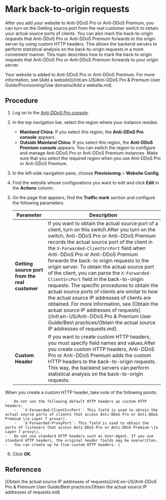 # Mark back-to-origin requests

After you add your website to Anti-DDoS Pro or Anti-DDoS Premium, you can turn on the Getting source port from the real customer switch to obtain your actual source ports of clients. You can also mark the back-to-origin requests that Anti-DDoS Pro or Anti-DDoS Premium forwards to the origin server by using custom HTTP headers. This allows the backend servers to perform statistical analysis on the back-to-origin requests in a more convenient manner. This topic describes how to mark the back-to origin requests that Anti-DDoS Pro or Anti-DDoS Premium forwards to your origin server.

Your website is added to Anti-DDoS Pro or Anti-DDoS Premium. For more information, see [Add a website](/intl.en-US/Anti-DDoS Pro & Premium User Guide/Provisioning/Use domains/Add a website.md).

## Procedure

1.  Log on to the [Anti-DDoS Pro console](https://yundun.console.aliyun.com/?p=ddoscoo).

2.  In the top navigation bar, select the region where your instance resides.

    -   **Mainland China**: If you select this region, the **Anti-DDoS Pro console** appears.
    -   **Outside Mainland China**: If you select this region, the **Anti-DDoS Premium console** appears.
    You can switch the region to configure and manage Anti-DDoS Pro or Anti-DDoS Premium instances. Make sure that you select the required region when you use Anti-DDoS Pro or Anti-DDoS Premium.

3.  In the left-side navigation pane, choose **Provisioning** \> **Website Config**.

4.  Find the website whose configurations you want to edit and click **Edit** in the **Actions** column.

5.  On the page that appears, find the **Traffic mark** section and configure the following parameters.

    |Parameter|Description|
    |---------|-----------|
    |**Getting source port from the real customer**|If you want to obtain the actual source port of a client, turn on this switch.After you turn on the switch, Anti-DDoS Pro or Anti-DDoS Premium records the actual source port of the client in the `X-Forwarded-ClientSrcPort` field when Anti-DDoS Pro or Anti-DDoS Premium forwards the back-to origin requests to the origin server. To obtain the actual source port of the client, you can parse the `X-Forwarded-ClientSrcPort` field in the back-to-origin requests. The specific procedures to obtain the actual source ports of clients are similar to how the actual source IP addresses of clients are obtained. For more information, see [Obtain the actual source IP addresses of requests](/intl.en-US/Anti-DDoS Pro & Premium User Guide/Best practices/Obtain the actual source IP addresses of requests.md). |
    |**Custom Header**|If you want to create custom HTTP headers, you must specify field names and values.After you create custom HTTP headers, Anti-DDoS Pro or Anti-DDoS Premium adds the custom HTTP headers to the back-to-origin requests. This way, the backend servers can perform statistical analysis on the back-to-origin requests.

When you create a custom HTTP header, take note of the following points:

    -   Do not use the following default HTTP headers as custom HTTP headers:
        -   `X-Forwarded-ClientSrcPort`: This field is used to obtain the actual source ports of clients that access Anti-DDoS Pro or Anti-DDoS Premium \(a Layer 7 proxy\).
        -   `X-Forwarded-ProxyPort`: This field is used to obtain the ports of listeners that access Anti-DDoS Pro or Anti-DDoS Premium \(a Layer 7 proxy\).
    -   Do not use standard HTTP headers such as User-Agent. If you use standard HTTP headers, the original header fields may be overwritten.
    -   You can create up to five custom HTTP headers. |

6.  Click **OK**.


## References

[Obtain the actual source IP addresses of requests](/intl.en-US/Anti-DDoS Pro & Premium User Guide/Best practices/Obtain the actual source IP addresses of requests.md)

